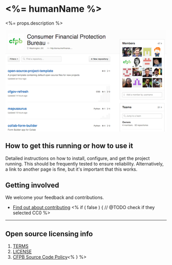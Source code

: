 # <%= humanName %>

<%= props.description %>

![Screenshot](screenshot.png)


## How to get this running or how to use it

Detailed instructions on how to install, configure, and get the project running.
This should be frequently tested to ensure reliability. Alternatively, a link to
another page is fine, but it's important that this works.


## Getting involved

We welcome your feedback and contributions.

- [Find out about contributing](CONTRIBUTING.md)
<% if ( false ) { // @TODO check if they selected CC0 %>
----

## Open source licensing info
1. [TERMS](TERMS.md)
2. [LICENSE](LICENSE)
3. [CFPB Source Code Policy](https://github.com/cfpb/source-code-policy/)<% } %>